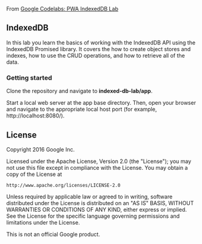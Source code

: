 From [Google Codelabs: PWA IndexedDB Lab](https://developers.google.com/web/ilt/pwa/lab-indexeddb)

## IndexedDB

In this lab you learn the basics of working with the IndexedDB API
using the IndexedDB Promised library. It covers the how to create
object stores and indexes, how to use the CRUD operations, and how
to retrieve all of the data.

### Getting started

Clone the repository and navigate to **indexed-db-lab/app**.

Start a local web server at the app base directory. Then, open your browser and
navigate to the appropriate local host port (for example, http://localhost:8080/).

## License

Copyright 2016 Google Inc.

Licensed under the Apache License, Version 2.0 (the "License");
you may not use this file except in compliance with the License.
You may obtain a copy of the License at

    http://www.apache.org/licenses/LICENSE-2.0

Unless required by applicable law or agreed to in writing, software
distributed under the License is distributed on an "AS IS" BASIS,
WITHOUT WARRANTIES OR CONDITIONS OF ANY KIND, either express or implied.
See the License for the specific language governing permissions and
limitations under the License.

This is not an official Google product.
